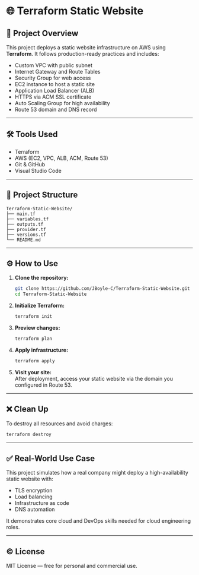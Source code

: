 # 🌐 Terraform Static Website

## 🚀 Project Overview

This project deploys a static website infrastructure on AWS using **Terraform**. It follows production-ready practices and includes:

- Custom VPC with public subnet  
- Internet Gateway and Route Tables  
- Security Group for web access  
- EC2 instance to host a static site  
- Application Load Balancer (ALB)  
- HTTPS via ACM SSL certificate  
- Auto Scaling Group for high availability  
- Route 53 domain and DNS record  

---

## 🛠 Tools Used

- Terraform  
- AWS (EC2, VPC, ALB, ACM, Route 53)  
- Git & GitHub  
- Visual Studio Code  

---

## 📁 Project Structure

```
Terraform-Static-Website/
├── main.tf
├── variables.tf
├── outputs.tf
├── provider.tf
├── versions.tf
└── README.md
```

---

## ⚙️ How to Use

1. **Clone the repository:**

   ```bash
   git clone https://github.com/JBoyle-C/Terraform-Static-Website.git
   cd Terraform-Static-Website
   ```

2. **Initialize Terraform:**

   ```bash
   terraform init
   ```

3. **Preview changes:**

   ```bash
   terraform plan
   ```

4. **Apply infrastructure:**

   ```bash
   terraform apply
   ```

5. **Visit your site:**  
   After deployment, access your static website via the domain you configured in Route 53.

---

## ❌ Clean Up

To destroy all resources and avoid charges:

```bash
terraform destroy
```

---

## ✅ Real-World Use Case

This project simulates how a real company might deploy a high-availability static website with:

- TLS encryption  
- Load balancing  
- Infrastructure as code  
- DNS automation  

It demonstrates core cloud and DevOps skills needed for cloud engineering roles.

---

## © License

MIT License — free for personal and commercial use.
